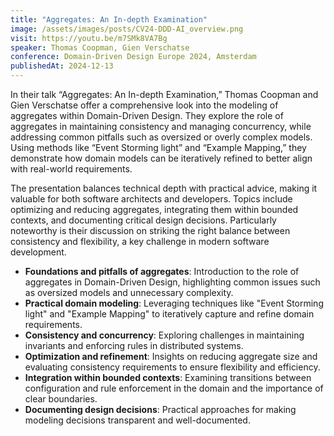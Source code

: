 ```yaml
---
title: "Aggregates: An In-depth Examination"
image: /assets/images/posts/CV24-DDD-AI_overview.png
visit: https://youtu.be/m7SMk8VA7Bg
speaker: Thomas Coopman, Gien Verschatse
conference: Domain-Driven Design Europe 2024, Amsterdam
publishedAt: 2024-12-13
---
```

In their talk “Aggregates: An In-depth Examination,” Thomas Coopman and Gien Verschatse offer a comprehensive look into the modeling of aggregates within Domain-Driven Design. They explore the role of aggregates in maintaining consistency and managing concurrency, while addressing common pitfalls such as oversized or overly complex models. Using methods like “Event Storming light” and “Example Mapping,” they demonstrate how domain models can be iteratively refined to better align with real-world requirements.

The presentation balances technical depth with practical advice, making it valuable for both software architects and developers. Topics include optimizing and reducing aggregates, integrating them within bounded contexts, and documenting critical design decisions. Particularly noteworthy is their discussion on striking the right balance between consistency and flexibility, a key challenge in modern software development.

- **Foundations and pitfalls of aggregates**: Introduction to the role of aggregates in Domain-Driven Design, highlighting common issues such as oversized models and unnecessary complexity.
- **Practical domain modeling**: Leveraging techniques like "Event Storming light" and "Example Mapping" to iteratively capture and refine domain requirements.
- **Consistency and concurrency**: Exploring challenges in maintaining invariants and enforcing rules in distributed systems.
- **Optimization and refinement**: Insights on reducing aggregate size and evaluating consistency requirements to ensure flexibility and efficiency.
- **Integration within bounded contexts**: Examining transitions between configuration and rule enforcement in the domain and the importance of clear boundaries.
- **Documenting design decisions**: Practical approaches for making modeling decisions transparent and well-documented.